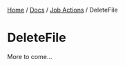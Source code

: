 [Home](/README.md) / [Docs](/docs/README.md) / [Job Actions](/docs/job-actions/README.md) / DeleteFile

# DeleteFile
More to come...